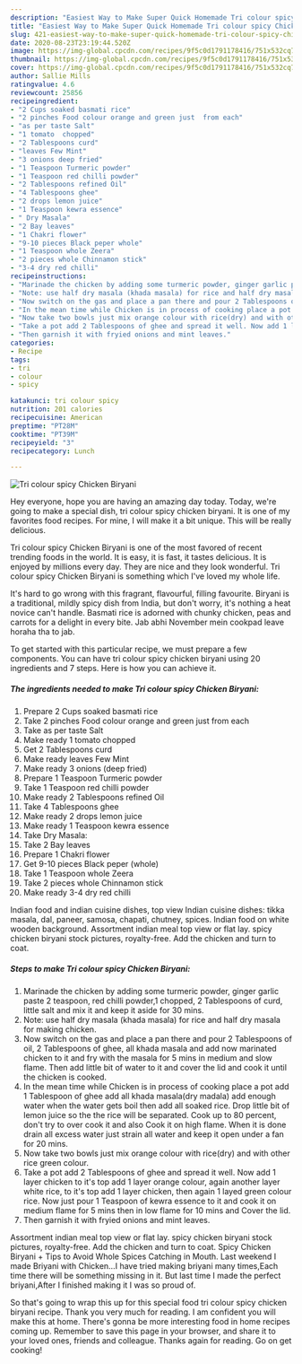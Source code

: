 ```yaml
---
description: "Easiest Way to Make Super Quick Homemade Tri colour spicy Chicken Biryani"
title: "Easiest Way to Make Super Quick Homemade Tri colour spicy Chicken Biryani"
slug: 421-easiest-way-to-make-super-quick-homemade-tri-colour-spicy-chicken-biryani
date: 2020-08-23T23:19:44.520Z
image: https://img-global.cpcdn.com/recipes/9f5c0d1791178416/751x532cq70/tri-colour-spicy-chicken-biryani-recipe-main-photo.jpg
thumbnail: https://img-global.cpcdn.com/recipes/9f5c0d1791178416/751x532cq70/tri-colour-spicy-chicken-biryani-recipe-main-photo.jpg
cover: https://img-global.cpcdn.com/recipes/9f5c0d1791178416/751x532cq70/tri-colour-spicy-chicken-biryani-recipe-main-photo.jpg
author: Sallie Mills
ratingvalue: 4.6
reviewcount: 25856
recipeingredient:
- "2 Cups soaked basmati rice"
- "2 pinches Food colour orange and green just  from each"
- "as per taste Salt"
- "1 tomato  chopped"
- "2 Tablespoons curd"
- "leaves Few Mint"
- "3 onions deep fried"
- "1 Teaspoon Turmeric powder"
- "1 Teaspoon red chilli powder"
- "2 Tablespoons refined Oil"
- "4 Tablespoons ghee"
- "2 drops lemon juice"
- "1 Teaspoon kewra essence"
- " Dry Masala"
- "2 Bay leaves"
- "1 Chakri flower"
- "9-10 pieces Black peper whole"
- "1 Teaspoon whole Zeera"
- "2 pieces whole Chinnamon stick"
- "3-4 dry red chilli"
recipeinstructions:
- "Marinade the chicken by adding some turmeric powder, ginger garlic paste 2 teaspoon, red chilli powder,1 chopped, 2 Tablespoons of curd, little salt and mix it and keep it aside for 30 mins."
- "Note: use half dry masala (khada masala) for rice and half dry masala for making chicken."
- "Now switch on the gas and place a pan there and pour 2 Tablespoons of oil, 2 Tablespoons of ghee, all khada masala and add now marinated chicken to it and fry with the masala for 5 mins in medium and slow flame. Then add little bit of water to it and cover the lid and cook it until the chicken is cooked."
- "In the mean time while Chicken is in process of cooking place a pot add 1 Tablespoon of ghee add all khada masala(dry madala) add enough water when the water gets boil then add all soaked rice. Drop little bit of lemon juice so the the rice will be separated. Cook up to 80 percent, don&#39;t try to over cook it and also Cook it on high flame. When it is done drain all excess water just strain all water and keep it open under a fan for 20 mins."
- "Now take two bowls just mix orange colour with rice(dry) and with other rice green colour."
- "Take a pot add 2 Tablespoons of ghee and spread it well. Now add 1 layer chicken to it&#39;s top add 1 layer orange colour, again another layer white rice, to it&#39;s top add 1 layer chicken, then again 1 layed green colour rice. Now just pour 1 Teaspoon of kewra essence to it and cook it on medium flame for 5 mins then in low flame for 10 mins and Cover the lid."
- "Then garnish it with fryied onions and mint leaves."
categories:
- Recipe
tags:
- tri
- colour
- spicy

katakunci: tri colour spicy 
nutrition: 201 calories
recipecuisine: American
preptime: "PT28M"
cooktime: "PT39M"
recipeyield: "3"
recipecategory: Lunch

---
```



![Tri colour spicy Chicken Biryani](https://img-global.cpcdn.com/recipes/9f5c0d1791178416/751x532cq70/tri-colour-spicy-chicken-biryani-recipe-main-photo.jpg)

Hey everyone, hope you are having an amazing day today. Today, we're going to make a special dish, tri colour spicy chicken biryani. It is one of my favorites food recipes. For mine, I will make it a bit unique. This will be really delicious.

Tri colour spicy Chicken Biryani is one of the most favored of recent trending foods in the world. It is easy, it is fast, it tastes delicious. It is enjoyed by millions every day. They are nice and they look wonderful. Tri colour spicy Chicken Biryani is something which I've loved my whole life.

It&#39;s hard to go wrong with this fragrant, flavourful, filling favourite. Biryani is a traditional, mildly spicy dish from India, but don&#39;t worry, it&#39;s nothing a heat novice can&#39;t handle. Basmati rice is adorned with chunky chicken, peas and carrots for a delight in every bite. Jab abhi November mein cookpad leave horaha tha to jab.


To get started with this particular recipe, we must prepare a few components. You can have tri colour spicy chicken biryani using 20 ingredients and 7 steps. Here is how you can achieve it.

<!--inarticleads1-->

##### The ingredients needed to make Tri colour spicy Chicken Biryani:

1. Prepare 2 Cups soaked basmati rice
1. Take 2 pinches Food colour orange and green just  from each
1. Take as per taste Salt
1. Make ready 1 tomato  chopped
1. Get 2 Tablespoons curd
1. Make ready leaves Few Mint
1. Make ready 3 onions (deep fried)
1. Prepare 1 Teaspoon Turmeric powder
1. Take 1 Teaspoon red chilli powder
1. Make ready 2 Tablespoons refined Oil
1. Take 4 Tablespoons ghee
1. Make ready 2 drops lemon juice
1. Make ready 1 Teaspoon kewra essence
1. Take  Dry Masala:
1. Take 2 Bay leaves
1. Prepare 1 Chakri flower
1. Get 9-10 pieces Black peper (whole)
1. Take 1 Teaspoon whole Zeera
1. Take 2 pieces whole Chinnamon stick
1. Make ready 3-4 dry red chilli


Indian food and indian cuisine dishes, top view Indian cuisine dishes: tikka masala, dal, paneer, samosa, chapati, chutney, spices. Indian food on white wooden background. Assortment indian meal top view or flat lay. spicy chicken biryani stock pictures, royalty-free. Add the chicken and turn to coat. 

<!--inarticleads2-->

##### Steps to make Tri colour spicy Chicken Biryani:

1. Marinade the chicken by adding some turmeric powder, ginger garlic paste 2 teaspoon, red chilli powder,1 chopped, 2 Tablespoons of curd, little salt and mix it and keep it aside for 30 mins.
1. Note: use half dry masala (khada masala) for rice and half dry masala for making chicken.
1. Now switch on the gas and place a pan there and pour 2 Tablespoons of oil, 2 Tablespoons of ghee, all khada masala and add now marinated chicken to it and fry with the masala for 5 mins in medium and slow flame. Then add little bit of water to it and cover the lid and cook it until the chicken is cooked.
1. In the mean time while Chicken is in process of cooking place a pot add 1 Tablespoon of ghee add all khada masala(dry madala) add enough water when the water gets boil then add all soaked rice. Drop little bit of lemon juice so the the rice will be separated. Cook up to 80 percent, don&#39;t try to over cook it and also Cook it on high flame. When it is done drain all excess water just strain all water and keep it open under a fan for 20 mins.
1. Now take two bowls just mix orange colour with rice(dry) and with other rice green colour.
1. Take a pot add 2 Tablespoons of ghee and spread it well. Now add 1 layer chicken to it&#39;s top add 1 layer orange colour, again another layer white rice, to it&#39;s top add 1 layer chicken, then again 1 layed green colour rice. Now just pour 1 Teaspoon of kewra essence to it and cook it on medium flame for 5 mins then in low flame for 10 mins and Cover the lid.
1. Then garnish it with fryied onions and mint leaves.


Assortment indian meal top view or flat lay. spicy chicken biryani stock pictures, royalty-free. Add the chicken and turn to coat. Spicy Chicken Biryani + Tips to Avoid Whole Spices Catching in Mouth. Last weekend I made Briyani with Chicken…I have tried making briyani many times,Each time there will be something missing in it. But last time I made the perfect briyani,After I finished making it I was so proud of. 

So that's going to wrap this up for this special food tri colour spicy chicken biryani recipe. Thank you very much for reading. I am confident you will make this at home. There's gonna be more interesting food in home recipes coming up. Remember to save this page in your browser, and share it to your loved ones, friends and colleague. Thanks again for reading. Go on get cooking!
